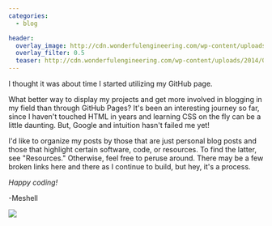 ```yaml
---
categories:
  - blog

header:
  overlay_image: http://cdn.wonderfulengineering.com/wp-content/uploads/2014/04/code-wallpaper-2.jpg
  overlay_filter: 0.5
  teaser: http://cdn.wonderfulengineering.com/wp-content/uploads/2014/04/code-wallpaper-2.jpg
---
```


I thought it was about time I started utilizing my GitHub page. 

What better way to display my projects and get more involved in blogging in my field than through GitHub Pages? It's been an interesting journey so far, since I haven't touched HTML in years and learning CSS on the fly can be a little daunting. But, Google and intuition hasn't failed me yet!

I'd like to organize my posts by those that are just personal blog posts and those that highlight certain software, code, or resources. To find the latter, see "Resources." Otherwise, feel free to peruse around. There may be a few broken links here and there as I continue to build, but hey, it's a process.

*Happy coding!*

-Meshell

<img src="https://michelle-hwang.github.io/images/blog-behappy.jpg">
